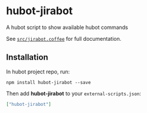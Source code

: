 # hubot-jirabot

A hubot script to show available hubot commands

See [`src/jirabot.coffee`](src/jirabot.coffee) for full documentation.

## Installation

In hubot project repo, run:

`npm install hubot-jirabot --save`

Then add **hubot-jirabot** to your `external-scripts.json`:

```json
["hubot-jirabot"]
```
